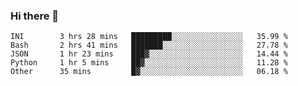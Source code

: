 ### Hi there 👋

<!--START_SECTION:waka-->

```text
INI        3 hrs 28 mins   █████████░░░░░░░░░░░░░░░░   35.99 %
Bash       2 hrs 41 mins   ███████░░░░░░░░░░░░░░░░░░   27.78 %
JSON       1 hr 23 mins    ███▓░░░░░░░░░░░░░░░░░░░░░   14.44 %
Python     1 hr 5 mins     ██▓░░░░░░░░░░░░░░░░░░░░░░   11.28 %
Other      35 mins         █▓░░░░░░░░░░░░░░░░░░░░░░░   06.18 %
```

<!--END_SECTION:waka-->

<!--
**arlenxuzj/arlenxuzj** is a ✨ _special_ ✨ repository because its `README.md` (this file) appears on your GitHub profile.

Here are some ideas to get you started:

- 🔭 I’m currently working on ...
- 🌱 I’m currently learning ...
- 👯 I’m looking to collaborate on ...
- 🤔 I’m looking for help with ...
- 💬 Ask me about ...
- 📫 How to reach me: ...
- 😄 Pronouns: ...
- ⚡ Fun fact: ...
-->
